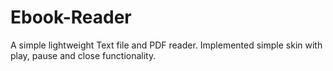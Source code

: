 # Ebook-Reader
A simple lightweight Text file and PDF reader.
Implemented simple skin with play, pause and close functionality.
